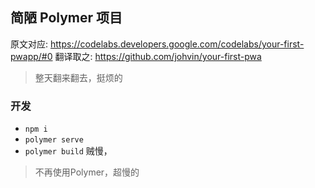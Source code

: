 ## 简陋 Polymer 项目

原文对应: https://codelabs.developers.google.com/codelabs/your-first-pwapp/#0
翻译取之: https://github.com/johvin/your-first-pwa

> 整天翻来翻去，挺烦的

### 开发

- `npm i`
- `polymer serve`
- `polymer build` 贼慢，

> 不再使用Polymer，超慢的

